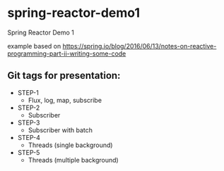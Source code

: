 # spring-reactor-demo1
Spring Reactor Demo 1

example based on https://spring.io/blog/2016/06/13/notes-on-reactive-programming-part-ii-writing-some-code


## Git tags for presentation:
* STEP-1
    * Flux, log, map, subscribe
* STEP-2
    * Subscriber
* STEP-3
    * Subscriber with batch
* STEP-4
    * Threads (single background)
* STEP-5
    * Threads (multiple background)